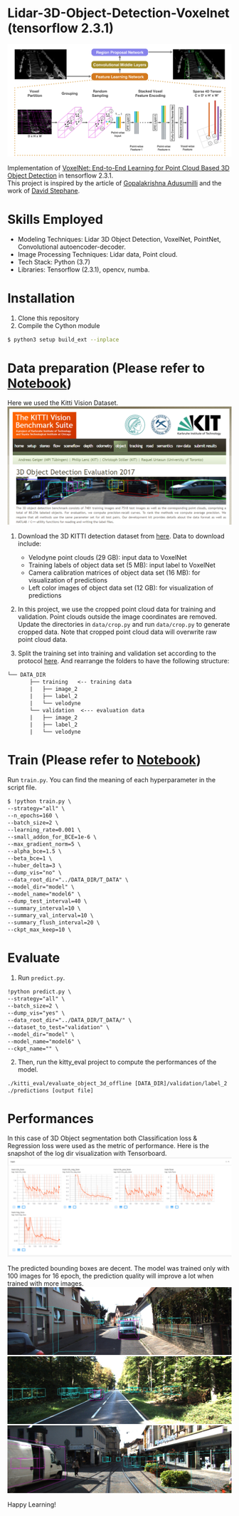 # Lidar-3D-Object-Detection-Voxelnet (tensorflow 2.3.1)
![Image of Voxelnet Architecture](https://github.com/saha0073/Lidar-3D-Object-Detection-VoxelNet/blob/main/images/pre.png)

Implementation of [VoxelNet: End-to-End Learning for Point Cloud Based 3D Object Detection](https://arxiv.org/abs/1711.06396) in tensorflow 2.3.1. <br>
This project is inspired by the article of [Gopalakrishna Adusumilli](https://towardsdatascience.com/lidar-point-cloud-based-3d-object-detection-implementation-with-colab-part-1-of-2-e3999ea8fdd4) and the work of [David Stephane](https://github.com/steph1793).

# Skills Employed
* Modeling Techniques: Lidar 3D Object Detection, VoxelNet, PointNet, Convolutional autoencoder-decoder.
* Image Processing Techniques: Lidar data, Point cloud.
* Tech Stack: Python (3.7) 
* Libraries:  Tensorflow (2.3.1), opencv, numba.

# Installation
1. Clone this repository
2. Compile the Cython module
```bash
$ python3 setup build_ext --inplace
```
# Data preparation (Please refer to [Notebook](https://github.com/saha0073/Lidar-3D-Object-Detection-VoxelNet/blob/main/voxelnet_data_prep.ipynb))
Here we used the Kitti Vision Dataset. 
![Image of Kitti Dataset](https://github.com/saha0073/Lidar-3D-Object-Detection-VoxelNet/blob/main/images/kitti.PNG)

1. Download the 3D KITTI detection dataset from [here](http://www.cvlibs.net/datasets/kitti/eval_object.php?obj_benchmark=3d). Data to download include:
    * Velodyne point clouds (29 GB): input data to VoxelNet
    * Training labels of object data set (5 MB): input label to VoxelNet
    * Camera calibration matrices of object data set (16 MB): for visualization of predictions
    * Left color images of object data set (12 GB): for visualization of predictions

2. In this project, we use the cropped point cloud data for training and validation. Point clouds outside the image coordinates are removed. Update the directories in `data/crop.py` and run `data/crop.py` to generate cropped data. Note that cropped point cloud data will overwrite raw point cloud data.

2. Split the training set into training and validation set according to the protocol [here](https://xiaozhichen.github.io/files/mv3d/imagesets.tar.gz). And rearrange the folders to have the following structure:
```plain
└── DATA_DIR
       ├── training   <-- training data
       |   ├── image_2
       |   ├── label_2
       |   └── velodyne
       └── validation  <--- evaluation data
       |   ├── image_2
       |   ├── label_2
       |   └── velodyne
```

# Train (Please refer to [Notebook](https://github.com/saha0073/Lidar-3D-Object-Detection-VoxelNet/blob/main/voxelnet_training.ipynb)) 

Run  `train.py`. You can find the meaning of each hyperparameter in the script file.
```
$ !python train.py \
--strategy="all" \
--n_epochs=160 \
--batch_size=2 \
--learning_rate=0.001 \
--small_addon_for_BCE=1e-6 \
--max_gradient_norm=5 \
--alpha_bce=1.5 \
--beta_bce=1 \
--huber_delta=3 \
--dump_vis="no" \
--data_root_dir="../DATA_DIR/T_DATA" \
--model_dir="model" \
--model_name="model6" \
--dump_test_interval=40 \
--summary_interval=10 \
--summary_val_interval=10 \
--summary_flush_interval=20 \
--ckpt_max_keep=10 \
```

# Evaluate
1. Run `predict.py`.

```
!python predict.py \
--strategy="all" \
--batch_size=2 \
--dump_vis="yes" \
--data_root_dir="../DATA_DIR/T_DATA/" \
--dataset_to_test="validation" \
--model_dir="model" \
--model_name="model6" \
--ckpt_name="" \
```

2. Then, run the kitty_eval project to compute the performances of the model.
```
./kitti_eval/evaluate_object_3d_offline [DATA_DIR]/validation/label_2 ./predictions [output file]
```

# Performances

In this case of 3D Object segmentation both Classification loss & Regression loss were used as the metric of performance. Here is the snapshot of the log dir visualization with Tensorboard. 
![voxel_training](https://github.com/saha0073/Lidar-3D-Object-Detection-VoxelNet/blob/main/images/voxel_train.PNG)


The predicted bounding boxes are decent. The model was trained only with 100 images for 16 epoch, the prediction quality will improve a lot when trained with more images.
![perf1](https://github.com/saha0073/Lidar-3D-Object-Detection-VoxelNet/blob/main/images/000003_front.jpg)
![perf2](https://github.com/saha0073/Lidar-3D-Object-Detection-VoxelNet/blob/main/images/000013_front.jpg)
![perf3](https://github.com/saha0073/Lidar-3D-Object-Detection-VoxelNet/blob/main/images/000100_front.jpg)


Happy Learning!


